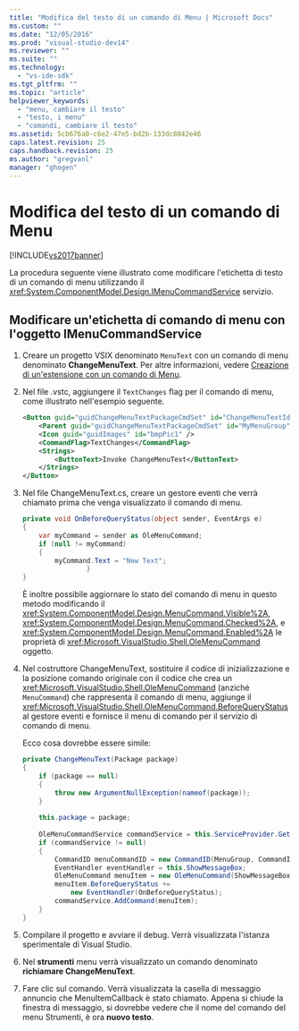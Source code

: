 ```yaml
---
title: "Modifica del testo di un comando di Menu | Microsoft Docs"
ms.custom: ""
ms.date: "12/05/2016"
ms.prod: "visual-studio-dev14"
ms.reviewer: ""
ms.suite: ""
ms.technology: 
  - "vs-ide-sdk"
ms.tgt_pltfrm: ""
ms.topic: "article"
helpviewer_keywords: 
  - "menu, cambiare il testo"
  - "testo, i menu"
  - "comandi, cambiare il testo"
ms.assetid: 5cb676a0-c6e2-47e5-bd2b-133dc8842e46
caps.latest.revision: 25
caps.handback.revision: 25
ms.author: "gregvanl"
manager: "ghogen"
---
```

# Modifica del testo di un comando di Menu
[!INCLUDE[vs2017banner](../code-quality/includes/vs2017banner.md)]

La procedura seguente viene illustrato come modificare l'etichetta di testo di un comando di menu utilizzando il <xref:System.ComponentModel.Design.IMenuCommandService> servizio.  
  
## Modificare un'etichetta di comando di menu con l'oggetto IMenuCommandService  
  
1.  Creare un progetto VSIX denominato `MenuText` con un comando di menu denominato **ChangeMenuText**. Per altre informazioni, vedere [Creazione di un'estensione con un comando di Menu](../extensibility/creating-an-extension-with-a-menu-command.md).  
  
2.  Nel file .vstc, aggiungere il `TextChanges` flag per il comando di menu, come illustrato nell'esempio seguente.  
  
    ```xml  
    <Button guid="guidChangeMenuTextPackageCmdSet" id="ChangeMenuTextId" priority="0x0100" type="Button">  
        <Parent guid="guidChangeMenuTextPackageCmdSet" id="MyMenuGroup" />  
        <Icon guid="guidImages" id="bmpPic1" />  
        <CommandFlag>TextChanges</CommandFlag>  
        <Strings>  
            <ButtonText>Invoke ChangeMenuText</ButtonText>  
        </Strings>  
    </Button>  
    ```  
  
3.  Nel file ChangeMenuText.cs, creare un gestore eventi che verrà chiamato prima che venga visualizzato il comando di menu.  
  
    ```c#  
    private void OnBeforeQueryStatus(object sender, EventArgs e)  
    {  
        var myCommand = sender as OleMenuCommand;  
        if (null != myCommand)  
        {  
            myCommand.Text = "New Text";  
                    }  
    }  
    ```  
  
     È inoltre possibile aggiornare lo stato del comando di menu in questo metodo modificando il <xref:System.ComponentModel.Design.MenuCommand.Visible%2A>, <xref:System.ComponentModel.Design.MenuCommand.Checked%2A>, e <xref:System.ComponentModel.Design.MenuCommand.Enabled%2A> le proprietà di <xref:Microsoft.VisualStudio.Shell.OleMenuCommand> oggetto.  
  
4.  Nel costruttore ChangeMenuText, sostituire il codice di inizializzazione e la posizione comando originale con il codice che crea un <xref:Microsoft.VisualStudio.Shell.OleMenuCommand> \(anziché `MenuCommand`\) che rappresenta il comando di menu, aggiunge il <xref:Microsoft.VisualStudio.Shell.OleMenuCommand.BeforeQueryStatus> al gestore eventi e fornisce il menu di comando per il servizio di comando di menu.  
  
     Ecco cosa dovrebbe essere simile:  
  
    ```c#  
    private ChangeMenuText(Package package)  
    {  
        if (package == null)  
        {  
            throw new ArgumentNullException(nameof(package));  
        }  
  
        this.package = package;  
  
        OleMenuCommandService commandService = this.ServiceProvider.GetService(typeof(IMenuCommandService)) as OleMenuCommandService;  
        if (commandService != null)  
        {  
            CommandID menuCommandID = new CommandID(MenuGroup, CommandId);  
            EventHandler eventHandler = this.ShowMessageBox;  
            OleMenuCommand menuItem = new OleMenuCommand(ShowMessageBox, menuCommandID);  
            menuItem.BeforeQueryStatus +=  
                new EventHandler(OnBeforeQueryStatus);  
            commandService.AddCommand(menuItem);  
        }  
    }  
    ```  
  
5.  Compilare il progetto e avviare il debug. Verrà visualizzata l'istanza sperimentale di Visual Studio.  
  
6.  Nel **strumenti** menu verrà visualizzato un comando denominato **richiamare ChangeMenuText**.  
  
7.  Fare clic sul comando. Verrà visualizzata la casella di messaggio annuncio che MenuItemCallback è stato chiamato. Appena si chiude la finestra di messaggio, si dovrebbe vedere che il nome del comando del menu Strumenti, è ora **nuovo testo**.